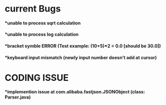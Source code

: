 # current Bugs
#### *unable to process sqrt calculation
#### *unable to process log calculation
#### *bracket symble ERROR (Test example: (10+5)*2 = 0.0 [should be 30.0])
#### *keyboard input mismatch (newly input number doesn't add at cursor)

# CODING ISSUE
#### *implemention issue at com.alibaba.fastjson.JSONObject (class: Parser.java)

